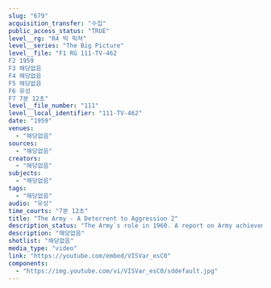 ```yaml
---
slug: "679"
acquisition_transfer: "수집"
public_access_status: "TRUE"
level__rg: "R4 빅 픽쳐"
level__series: "The Big Picture"
level__file: "F1 RG 111-TV-462
F2 1959
F3 해당없음
F4 해당없음
F5 해당없음
F6 유성
F7 7분 12초"
level__file_number: "111"
level__local_identifier: "111-TV-462"
date: "1959"
venues: 
  - "해당없음"
sources: 
  - "해당없음"
creators: 
  - "해당없음"
subjects: 
  - "해당없음"
tags: 
  - "해당없음"
audio: "유성"
time_courts: "7분 12초"
title: "The Army - A Deterrent to Aggression 2"
description_status: "The Army`s role in 1960. A report on Army achievements and its mission in deterring aggression while improving its readiness to meet the challenge of tomorrow."
description: "해당없음"
shotlist: "해당없음"
media_type: "video"
link: "https://youtube.com/embed/VISVar_esC0"
components: 
  - "https://img.youtube.com/vi/VISVar_esC0/sddefault.jpg"
---
```


